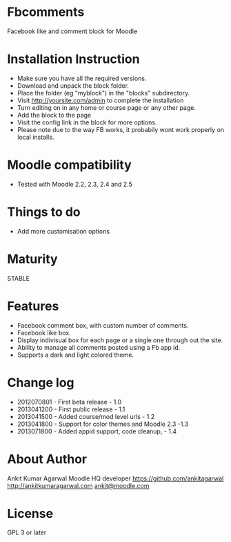 Fbcomments
=====================

Facebook like and comment block for Moodle

Installation Instruction
=====================

* Make sure you have all the required versions.
* Download and unpack the block folder.
* Place the folder (eg "myblock") in the "blocks" subdirectory.
* Visit http://yoursite.com/admin to complete the installation
* Turn editing on in any home or course page or any other page.
* Add the block to the page
* Visit the config link in the block for more options.
* Please note due to the way FB works, it probabily wont work properly on local installs.

Moodle compatibility
=====================
* Tested with Moodle 2.2, 2.3, 2.4 and 2.5

Things to do
=====================
* Add more customisation options

Maturity
====================
STABLE

Features
====================
* Facebook comment box, with custom number of comments.
* Facebook like box.
* Display indivisual box for each page or a single one through out the site.
* Ability to manage all comments posted using a Fb app id.
* Supports a dark and light colored theme.

Change log
=====================
* 2012070801 - First beta release - 1.0
* 2013041200 - First public release - 1.1
* 2013041500 - Added course/mod level urls - 1.2
* 2013041800 - Support for color themes and Moodle 2.3 -1.3
* 2013071800 - Added appid support, code cleanup, - 1.4

About Author
=====================
Ankit Kumar Agarwal
Moodle HQ developer
https://github.com/ankitagarwal
http://ankitkumaragarwal.com
ankit@moodle.com

License
=====================

GPL 3 or later
